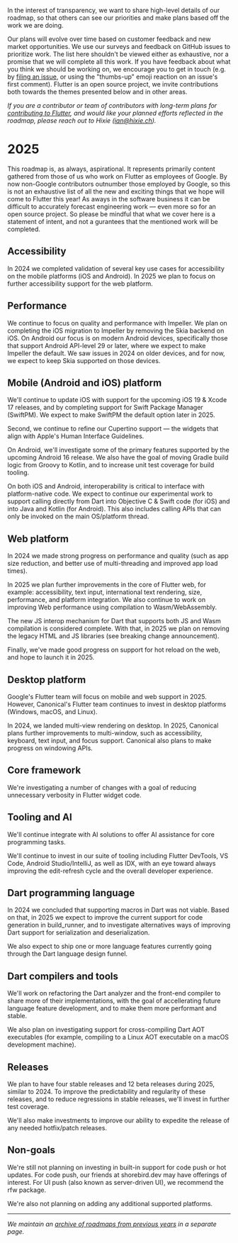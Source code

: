 In the interest of transparency, we want to share high-level details of our roadmap, so that others can see our priorities and make plans based off the work we are doing.

Our plans will evolve over time based on customer feedback and new market opportunities. We use our surveys and feedback on GitHub issues to prioritize work. The list here shouldn't be viewed either as exhaustive, nor a promise that we will complete all this work. If you have feedback about what you think we should be working on, we encourage you to get in touch (e.g. by [filing an issue](https://github.com/flutter/flutter/issues/new/choose), or using the "thumbs-up" emoji reaction on an issue's first comment). Flutter is an open source project, we invite contributions both towards the themes presented below and in other areas.

_If you are a contributor or team of contributors with long-term plans for [contributing to Flutter](../../CONTRIBUTING.md), and would like your planned efforts reflected in the roadmap, please reach out to Hixie (ian@hixie.ch)._

# 2025

This roadmap is, as always, aspirational. It represents primarily content gathered from those of us who work on Flutter as employees of Google. By now non-Google contributors outnumber those employed by Google, so this is not an exhaustive list of all the new and exciting things that we hope will come to Flutter this year!
As aways in the software business it can be difficult to accurately forecast engineering work — even more so for an open source project. So please be mindful that what we cover here is a statement of intent, and not a gurantees that the mentioned work will be completed.

## Accessibility
In 2024 we completed validation of several key use cases for accessibility on the mobile platforms (iOS and Android). In 2025 we plan to focus on further accessibility support for the web platform.

## Performance
We continue to focus on quality and performance with Impeller. We plan on completing the iOS migration to Impeller by removing the Skia backend on iOS. On Android our focus is on modern Android devices, specifically those that support Android API-level 29 or later, where we expect to make Impeller the default. We saw issues in 2024 on older devices, and for now, we expect to keep Skia supported on those devices.

## Mobile (Android and iOS) platform
We'll continue to update iOS with support for the upcoming iOS 19 & Xcode 17 releases, and by completing support for Swift Package Manager (SwiftPM). We expect to make SwiftPM the default option later in 2025.

Second, we continue to refine our Cupertino support — the widgets that align with Apple's Human Interface Guidelines.

On Android, we'll investigate some of the primary features supported by the upcoming Android 16 release. We also have the goal of moving Gradle build logic from Groovy to Kotlin, and to increase unit test coverage for build tooling.

On both iOS and Android, interoperability is critical to interface with platform-native code. We expect to continue our experimental work to support calling directly from Dart into Objective C & Swift code (for iOS) and into Java and Kotlin (for Android). This also includes calling APIs that can only be invoked on the main OS/platform thread.

## Web platform
In 2024 we made strong progress on performance and quality (such as app size reduction, and better use of multi-threading and improved app load times).

In 2025 we plan further improvements in the core of Flutter web, for example: accessibility, text input, international text rendering, size, performance, and platform integration. We also continue to work on improving Web performance using compilation to Wasm/WebAssembly.

The new JS interop mechanism for Dart that supports both JS and Wasm compilation is considered complete. With that, in 2025 we plan on removing the legacy HTML and JS libraries (see breaking change announcement).

Finally, we've made good progress on support for hot reload on the web, and hope to launch it in 2025.

## Desktop platform
Google's Flutter team will focus on mobile and web support in 2025. However, Canonical's Flutter team continues to invest in desktop platforms (Windows, macOS, and Linux).

In 2024, we landed multi-view rendering on desktop. In 2025, Canonical plans further improvements to multi-window, such as accessibility, keyboard, text input, and focus support. Canonical also plans to make progress on windowing APIs.

## Core framework

We're investigating a number of changes with a goal of reducing unnecessary verbosity in Flutter widget code.

## Tooling and AI
We'll continue integrate with AI solutions to offer AI assistance for core programming tasks.

We'll continue to invest in our suite of tooling including Flutter DevTools, VS Code, Android Studio/IntelliJ, as well as IDX, with an eye toward always improving the edit-refresh cycle and the overall developer experience.

## Dart programming language
In 2024 we concluded that supporting macros in Dart was not viable. Based on that, in 2025 we expect to improve the current support for code generation in build_runner, and to investigate alternatives ways of improving Dart support for serialization and deserialization.

We also expect to ship one or more language features currently going through the Dart language design funnel.

## Dart compilers and tools
We'll work on refactoring the Dart analyzer and the front-end compiler to share more of their implementations, with the goal of accellerating future language feature development, and to make them more performant and stable.

We also plan on investigating support for cross-compiling Dart AOT executables (for example, compiling to a Linux AOT executable on a macOS development machine).

## Releases
We plan to have four stable releases and 12 beta releases during 2025, similar to 2024. To improve the predictability and regularity of these releases, and to reduce regressions in stable releases, we'll invest in further test coverage.

We'll also make investments to improve our ability to expedite the release of any needed hotfix/patch  releases.

## Non-goals
We're still not planning on investing in built-in support for code push or hot updates. For code push, our friends at shorebird.dev may have offerings of interest. For UI push (also known as server-driven UI), we recommend the rfw package.

We're also not planning on adding any additional supported platforms.




***

_We maintain an [archive of roadmaps from previous years]([Archive]-Old-Roadmaps.md) in a separate page._
